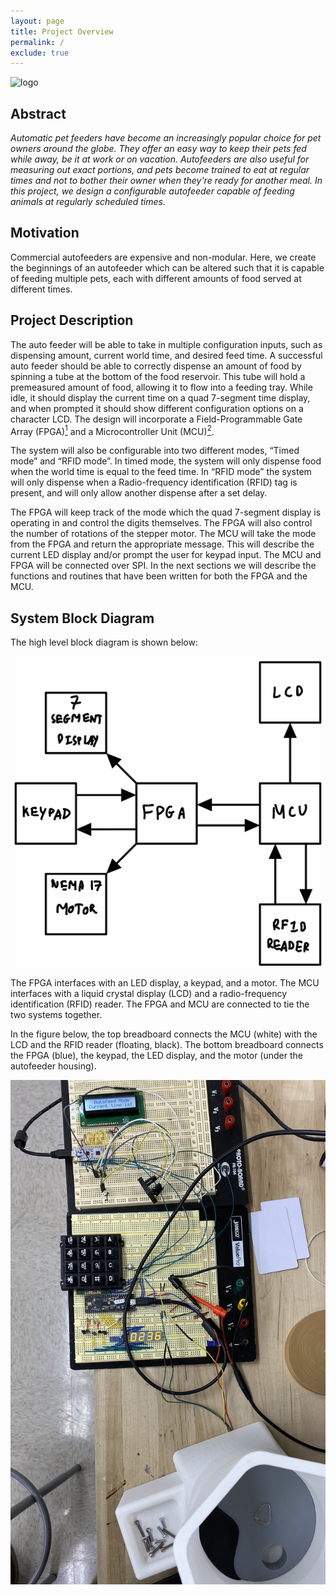 ```yaml
---
layout: page
title: Project Overview
permalink: /
exclude: true
---
```


<div style="text-align: left">
  <img src="./assets/img/Logo.png" alt="logo" width="100" />
</div>

## Abstract

<i>Automatic pet feeders have become an increasingly popular choice for pet owners around the globe. They offer an easy way to keep their pets fed while away, be it at work or on vacation. Autofeeders are also useful for measuring out exact portions, and pets become trained to eat at regular times and not to bother their owner when they're ready for another meal. In this project, we design a configurable autofeeder capable of feeding animals at regularly scheduled times.</i>

## Motivation

Commercial autofeeders are expensive and non-modular. Here, we create the beginnings of an autofeeder which can be altered such that it is capable of feeding multiple pets, each with different amounts of food served at different times. 

## Project Description

The auto feeder will be able to take in multiple configuration inputs, such as dispensing amount, current world time, and desired feed time. A successful auto feeder should be able to correctly dispense an amount of food by spinning a tube at the bottom of the food reservoir. This tube will hold a premeasured amount of food, allowing it to flow into a feeding tray. While idle, it should display the current time on a quad 7-segment time display, and when prompted it should show different configuration options on a character LCD. The design will incorporate a Field-Programmable Gate Array (FPGA)[<sup>1</sup>](https://cturek.github.io/E155-Autofeeder/resources/) and a Microcontroller Unit (MCU)[<sup>2</sup>](https://cturek.github.io/E155-Autofeeder/resources/).

The system will also be configurable into two different modes, “Timed mode” and “RFID mode”. In timed mode, the system will only dispense food when the world time is equal to the feed time. In “RFID mode” the system will only dispense when a Radio-frequency identification (RFID) tag is present, and will only allow another dispense after a set delay.

The FPGA will keep track of the mode which the quad 7-segment display is operating in and control the digits themselves. The FPGA will also control the number of rotations of the stepper motor. The MCU will take the mode from the FPGA and return the appropriate message. This will describe the current LED display and/or prompt the user for keypad input. The MCU and FPGA will be connected over SPI. In the next sections we will describe the functions and routines that have been written for both the FPGA and the MCU.

## System Block Diagram

The high level block diagram is shown below:

<div style="text-align: center">
  <img src="assets/schematics/highlevel.jpg" alt="highlevel" width="500" />
</div>

The FPGA interfaces with an LED display, a keypad, and a motor. The MCU interfaces with a liquid crystal display (LCD) and a radio-frequency identification (RFID) reader. The FPGA and MCU are connected to tie the two systems together. 

In the figure below, the top breadboard connects the MCU (white) with the LCD and the RFID reader (floating, black). The bottom breadboard connects the FPGA (blue), the keypad, the LED display, and the motor (under the autofeeder housing).
<div style="text-align: center">
  <img src="assets/img/bigpicture.jpg" alt="bigpicture" width="900" />
</div>